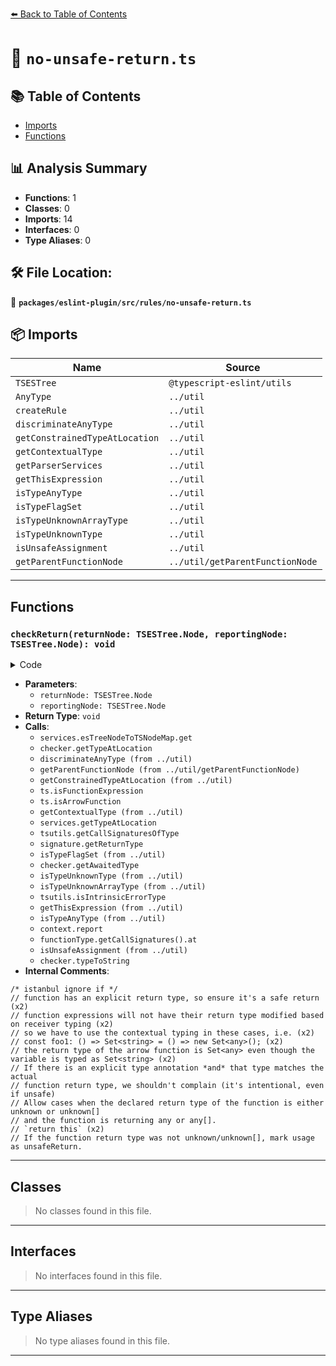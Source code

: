 [⬅️ Back to Table of Contents](../../../../index.md)

# 📄 `no-unsafe-return.ts`

## 📚 Table of Contents

- [Imports](#imports)
- [Functions](#functions)

## 📊 Analysis Summary

- **Functions**: 1
- **Classes**: 0
- **Imports**: 14
- **Interfaces**: 0
- **Type Aliases**: 0

## 🛠️ File Location:
📂 **`packages/eslint-plugin/src/rules/no-unsafe-return.ts`**

## 📦 Imports

| Name | Source |
|------|--------|
| `TSESTree` | `@typescript-eslint/utils` |
| `AnyType` | `../util` |
| `createRule` | `../util` |
| `discriminateAnyType` | `../util` |
| `getConstrainedTypeAtLocation` | `../util` |
| `getContextualType` | `../util` |
| `getParserServices` | `../util` |
| `getThisExpression` | `../util` |
| `isTypeAnyType` | `../util` |
| `isTypeFlagSet` | `../util` |
| `isTypeUnknownArrayType` | `../util` |
| `isTypeUnknownType` | `../util` |
| `isUnsafeAssignment` | `../util` |
| `getParentFunctionNode` | `../util/getParentFunctionNode` |


---

## Functions

### `checkReturn(returnNode: TSESTree.Node, reportingNode: TSESTree.Node): void`

<details><summary>Code</summary>

```ts
function checkReturn(
      returnNode: TSESTree.Node,
      reportingNode: TSESTree.Node = returnNode,
    ): void {
      const tsNode = services.esTreeNodeToTSNodeMap.get(returnNode);
      const type = checker.getTypeAtLocation(tsNode);

      const anyType = discriminateAnyType(
        type,
        checker,
        services.program,
        tsNode,
      );
      const functionNode = getParentFunctionNode(returnNode);
      /* istanbul ignore if */ if (!functionNode) {
        return;
      }

      // function has an explicit return type, so ensure it's a safe return
      const returnNodeType = getConstrainedTypeAtLocation(services, returnNode);
      const functionTSNode = services.esTreeNodeToTSNodeMap.get(functionNode);

      // function expressions will not have their return type modified based on receiver typing
      // so we have to use the contextual typing in these cases, i.e.
      // const foo1: () => Set<string> = () => new Set<any>();
      // the return type of the arrow function is Set<any> even though the variable is typed as Set<string>
      let functionType =
        ts.isFunctionExpression(functionTSNode) ||
        ts.isArrowFunction(functionTSNode)
          ? getContextualType(checker, functionTSNode)
          : services.getTypeAtLocation(functionNode);
      functionType ??= services.getTypeAtLocation(functionNode);
      const callSignatures = tsutils.getCallSignaturesOfType(functionType);
      // If there is an explicit type annotation *and* that type matches the actual
      // function return type, we shouldn't complain (it's intentional, even if unsafe)
      if (functionTSNode.type) {
        for (const signature of callSignatures) {
          const signatureReturnType = signature.getReturnType();

          if (
            returnNodeType === signatureReturnType ||
            isTypeFlagSet(
              signatureReturnType,
              ts.TypeFlags.Any | ts.TypeFlags.Unknown,
            )
          ) {
            return;
          }
          if (functionNode.async) {
            const awaitedSignatureReturnType =
              checker.getAwaitedType(signatureReturnType);

            const awaitedReturnNodeType =
              checker.getAwaitedType(returnNodeType);
            if (
              awaitedReturnNodeType === awaitedSignatureReturnType ||
              (awaitedSignatureReturnType &&
                isTypeFlagSet(
                  awaitedSignatureReturnType,
                  ts.TypeFlags.Any | ts.TypeFlags.Unknown,
                ))
            ) {
              return;
            }
          }
        }
      }

      if (anyType !== AnyType.Safe) {
        // Allow cases when the declared return type of the function is either unknown or unknown[]
        // and the function is returning any or any[].
        for (const signature of callSignatures) {
          const functionReturnType = signature.getReturnType();
          if (
            anyType === AnyType.Any &&
            isTypeUnknownType(functionReturnType)
          ) {
            return;
          }
          if (
            anyType === AnyType.AnyArray &&
            isTypeUnknownArrayType(functionReturnType, checker)
          ) {
            return;
          }
          const awaitedType = checker.getAwaitedType(functionReturnType);
          if (
            awaitedType &&
            anyType === AnyType.PromiseAny &&
            isTypeUnknownType(awaitedType)
          ) {
            return;
          }
        }

        if (anyType === AnyType.PromiseAny && !functionNode.async) {
          return;
        }

        let messageId: 'unsafeReturn' | 'unsafeReturnThis' = 'unsafeReturn';
        const isErrorType = tsutils.isIntrinsicErrorType(returnNodeType);

        if (!isNoImplicitThis) {
          // `return this`
          const thisExpression = getThisExpression(returnNode);
          if (
            thisExpression &&
            isTypeAnyType(
              getConstrainedTypeAtLocation(services, thisExpression),
            )
          ) {
            messageId = 'unsafeReturnThis';
          }
        }

        // If the function return type was not unknown/unknown[], mark usage as unsafeReturn.
        return context.report({
          node: reportingNode,
          messageId,
          data: {
            type: isErrorType
              ? 'error'
              : anyType === AnyType.Any
                ? '`any`'
                : anyType === AnyType.PromiseAny
                  ? '`Promise<any>`'
                  : '`any[]`',
          },
        });
      }

      const signature = functionType.getCallSignatures().at(0);
      if (signature) {
        const functionReturnType = signature.getReturnType();
        const result = isUnsafeAssignment(
          returnNodeType,
          functionReturnType,
          checker,
          returnNode,
        );
        if (!result) {
          return;
        }

        const { receiver, sender } = result;
        return context.report({
          node: reportingNode,
          messageId: 'unsafeReturnAssignment',
          data: {
            receiver: checker.typeToString(receiver),
            sender: checker.typeToString(sender),
          },
        });
      }
    }
```
</details>

- **Parameters**:
  - `returnNode: TSESTree.Node`
  - `reportingNode: TSESTree.Node`
- **Return Type**: `void`
- **Calls**:
  - `services.esTreeNodeToTSNodeMap.get`
  - `checker.getTypeAtLocation`
  - `discriminateAnyType (from ../util)`
  - `getParentFunctionNode (from ../util/getParentFunctionNode)`
  - `getConstrainedTypeAtLocation (from ../util)`
  - `ts.isFunctionExpression`
  - `ts.isArrowFunction`
  - `getContextualType (from ../util)`
  - `services.getTypeAtLocation`
  - `tsutils.getCallSignaturesOfType`
  - `signature.getReturnType`
  - `isTypeFlagSet (from ../util)`
  - `checker.getAwaitedType`
  - `isTypeUnknownType (from ../util)`
  - `isTypeUnknownArrayType (from ../util)`
  - `tsutils.isIntrinsicErrorType`
  - `getThisExpression (from ../util)`
  - `isTypeAnyType (from ../util)`
  - `context.report`
  - `functionType.getCallSignatures().at`
  - `isUnsafeAssignment (from ../util)`
  - `checker.typeToString`
- **Internal Comments**:
```
/* istanbul ignore if */
// function has an explicit return type, so ensure it's a safe return (x2)
// function expressions will not have their return type modified based on receiver typing (x2)
// so we have to use the contextual typing in these cases, i.e. (x2)
// const foo1: () => Set<string> = () => new Set<any>(); (x2)
// the return type of the arrow function is Set<any> even though the variable is typed as Set<string> (x2)
// If there is an explicit type annotation *and* that type matches the actual
// function return type, we shouldn't complain (it's intentional, even if unsafe)
// Allow cases when the declared return type of the function is either unknown or unknown[]
// and the function is returning any or any[].
// `return this` (x2)
// If the function return type was not unknown/unknown[], mark usage as unsafeReturn.
```


---

## Classes

> No classes found in this file.


---

## Interfaces

> No interfaces found in this file.


---

## Type Aliases

> No type aliases found in this file.


---